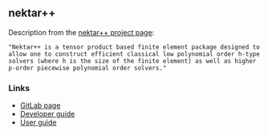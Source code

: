 ## nektar++

Description from the [nektar++ project page](https://www.nektar.info/):

    "Nektar++ is a tensor product based finite element package designed to allow one to construct efficient classical low polynomial order h-type solvers (where h is the size of the finite element) as well as higher p-order piecewise polynomial order solvers."

### Links

- [GitLab page](https://gitlab.nektar.info/nektar/nektar)
- [Developer guide](https://doc.nektar.info/developerguide/latest/)
- [User guide](https://doc.nektar.info/userguide/latest/)